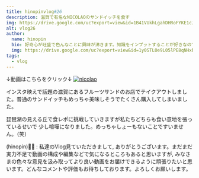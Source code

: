 ```yaml
---
title: hinopinvlog#26
description: 滋賀で有名なNICOLAOのサンドイッチを食す
img: https://drive.google.com/uc?export=view&id=1B41VUkhLgahDHRoFYKE1cJlPrIVDFSQC
alt: vlog26
author: 
  name: hinopin
  bio: 好奇心が旺盛で色んなことに興味が沸きます。知識をインプットすることが好きなのですが逆にアウトプットすることが苦手なのでアウトプットする場としてこのBlogを始めました。
  img: https://drive.google.com/uc?export=view&id=1y0STLOe9L05lPE8qNHxbV5O1OMzsyW_M
tags: 
  - vlog
---
```


↓動画はこちらをクリック↓
[![nicolao](https://i9.ytimg.com/vi/THr-x-bg-Ks/mqdefault.jpg?time=1608819900000&sqp=CLzJkv8F&rs=AOn4CLAMXlWbJCcBrY7ewgAPp65w2iCI4g)](https://www.youtube.com/watch?v=THr-x-bg-Ks&t=7s)


インスタ映えで話題の滋賀にあるフルーツサンドのお店でテイクアウトしました。普通のサンドイッチもめっちゃ美味しそうでたくさん購入してしまいました。

琵琶湖の見える丘で食レポに挑戦していきますが私たちどちらも食い意地を張っているせいで
少し喧嘩になりました。めっちゃしょーもないことですいません。（笑）

(hinopin)👦🏻 : 私達のVlog見ていただきまして, ありがとうございます。まだまだ実力不足で動画の構成や編集などで気になるところもあると思いますが, みなさまの色々な意見を汲み取ってより良い動画をお届けできるように頑張りたいと思います。どんなコメントや評価もお待ちしております。よろしくお願いします。
